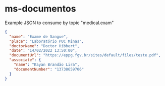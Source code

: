 # ms-documentos
Example JSON to consume by topic "medical.exam"

```json
{
  "name": "Exame de Sangue",
  "place": "Laboratório PUC Minas",
  "doctorName": "Doctor Hibbert",
  "date": "14/02/2022 13:50:00",
  "documentUrl": "https://eppg.fgv.br/sites/default/files/teste.pdf",
  "associate": {
    "name": "Kayan Brandão Lira",
    "documentNumber": "13738659706"
  }
}
```
